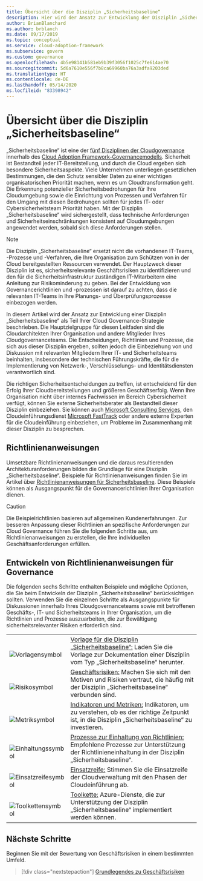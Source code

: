 ```yaml
---
title: Übersicht über die Disziplin „Sicherheitsbaseline“
description: Hier wird der Ansatz zur Entwicklung der Disziplin „Sicherheitsbaseline“ als Teil einer Cloudgovernancestrategie beschrieben.
author: BrianBlanchard
ms.author: brblanch
ms.date: 09/17/2019
ms.topic: conceptual
ms.service: cloud-adoption-framework
ms.subservice: govern
ms.custom: governance
ms.openlocfilehash: 4b5e98141b581eb9b39f3056f1025c7fe614ae70
ms.sourcegitcommit: 5d6a7610e556f7b8ca69960ba76a3adfa9203ded
ms.translationtype: HT
ms.contentlocale: de-DE
ms.lasthandoff: 05/14/2020
ms.locfileid: "83398942"
---
```

# <a name="security-baseline-discipline-overview"></a>Übersicht über die Disziplin „Sicherheitsbaseline“

„Sicherheitsbaseline“ ist eine der [fünf Disziplinen der Cloudgovernance](../governance-disciplines.md) innerhalb des [Cloud Adoption Framework-Governancemodells](../index.md). Sicherheit ist Bestandteil jeder IT-Bereitstellung, und durch die Cloud ergeben sich besondere Sicherheitsaspekte. Viele Unternehmen unterliegen gesetzlichen Bestimmungen, die den Schutz sensibler Daten zu einer wichtigen organisatorischen Priorität machen, wenn es um Cloudtransformation geht. Die Erkennung potenzieller Sicherheitsbedrohungen für Ihre Cloudumgebung sowie die Einrichtung von Prozessen und Verfahren für den Umgang mit diesen Bedrohungen sollten für jedes IT- oder Cybersicherheitsteam Priorität haben. Mit der Disziplin „Sicherheitsbaseline“ wird sichergestellt, dass technische Anforderungen und Sicherheitseinschränkungen konsistent auf Cloudumgebungen angewendet werden, sobald sich diese Anforderungen stellen.

> [!NOTE]
> Die Disziplin „Sicherheitsbaseline“ ersetzt nicht die vorhandenen IT-Teams, -Prozesse und -Verfahren, die Ihre Organisation zum Schützen von in der Cloud bereitgestellten Ressourcen verwendet. Der Hauptzweck dieser Disziplin ist es, sicherheitsrelevante Geschäftsrisiken zu identifizieren und den für die Sicherheitsinfrastruktur zuständigen IT-Mitarbeitern eine Anleitung zur Risikominderung zu geben. Bei der Entwicklung von Governancerichtlinien und -prozessen ist darauf zu achten, dass die relevanten IT-Teams in Ihre Planungs- und Überprüfungsprozesse einbezogen werden.

In diesem Artikel wird der Ansatz zur Entwicklung einer Disziplin „Sicherheitsbaseline“ als Teil Ihrer Cloud Governance-Strategie beschrieben. Die Hauptzielgruppe für diesen Leitfaden sind die Cloudarchitekten Ihrer Organisation und andere Mitglieder Ihres Cloudgovernanceteams. Die Entscheidungen, Richtlinien und Prozesse, die sich aus dieser Disziplin ergeben, sollten jedoch die Einbeziehung von und Diskussion mit relevanten Mitgliedern Ihrer IT- und Sicherheitsteams beinhalten, insbesondere der technischen Führungskräfte, die für die Implementierung von Netzwerk-, Verschlüsselungs- und Identitätsdiensten verantwortlich sind.

Die richtigen Sicherheitsentscheidungen zu treffen, ist entscheidend für den Erfolg Ihrer Cloudbereitstellungen und größeren Geschäftserfolg. Wenn Ihre Organisation nicht über internes Fachwissen im Bereich Cybersicherheit verfügt, können Sie externe Sicherheitsberater als Bestandteil dieser Disziplin einbeziehen. Sie können auch [Microsoft Consulting Services](https://www.microsoft.com/industry/services/consulting), den Cloudeinführungsdienst [Microsoft FastTrack](https://azure.microsoft.com/programs/azure-fasttrack) oder andere externe Experten für die Cloudeinführung einbeziehen, um Probleme im Zusammenhang mit dieser Disziplin zu besprechen.

## <a name="policy-statements"></a>Richtlinienanweisungen

Umsetzbare Richtlinienanweisungen und die daraus resultierenden Architekturanforderungen bilden die Grundlage für eine Disziplin „Sicherheitsbaseline“. Beispiele für Richtlinienanweisungen finden Sie im Artikel über [Richtlinienanweisungen für Sicherheitsbaseline](./policy-statements.md). Diese Beispiele können als Ausgangspunkt für die Governancerichtlinien Ihrer Organisation dienen.

> [!CAUTION]
> Die Beispielrichtlinien basieren auf allgemeinen Kundenerfahrungen. Zur besseren Anpassung dieser Richtlinien an spezifische Anforderungen zur Cloud Governance führen Sie die folgenden Schritte aus, um Richtlinienanweisungen zu erstellen, die Ihre individuellen Geschäftsanforderungen erfüllen.

## <a name="develop-governance-policy-statements"></a>Entwickeln von Richtlinienanweisungen für Governance

Die folgenden sechs Schritte enthalten Beispiele und mögliche Optionen, die Sie beim Entwickeln der Disziplin „Sicherheitsbaseline“ berücksichtigen sollten. Verwenden Sie die einzelnen Schritte als Ausgangspunkte für Diskussionen innerhalb Ihres Cloudgovernanceteams sowie mit betroffenen Geschäfts-, IT- und Sicherheitsteams in Ihrer Organisation, um die Richtlinien und Prozesse auszuarbeiten, die zur Bewältigung sicherheitsrelevanter Risiken erforderlich sind.

<!-- markdownlint-disable MD033 -->

| | |
|---|---|
| <br> ![Vorlagensymbol](../../_images/govern/process-template.png) | [Vorlage für die Disziplin „Sicherheitsbaseline“:](./template.md) Laden Sie die Vorlage zur Dokumentation einer Disziplin vom Typ „Sicherheitsbaseline“ herunter. |
| <br> ![Risikosymbol](../../_images/govern/process-risks.png) | [Geschäftsrisiken:](./business-risks.md) Machen Sie sich mit den Motiven und Risiken vertraut, die häufig mit der Disziplin „Sicherheitsbaseline“ verbunden sind. |
| <br> ![Metriksymbol](../../_images/govern/process-metrics.png) | [Indikatoren und Metriken:](./metrics-tolerance.md) Indikatoren, um zu verstehen, ob es der richtige Zeitpunkt ist, in die Disziplin „Sicherheitsbaseline“ zu investieren. |
| <br> ![Einhaltungssymbol](../../_images/govern/process-enforce.png) | [Prozesse zur Einhaltung von Richtlinien:](./compliance-processes.md) Empfohlene Prozesse zur Unterstützung der Richtlinieneinhaltung in der Disziplin „Sicherheitsbaseline“. |
| <br> ![Einsatzreifesymbol](../../_images/govern/process-maturity.png) | [Einsatzreife:](./discipline-improvement.md) Stimmen Sie die Einsatzreife der Cloudverwaltung mit den Phasen der Cloudeinführung ab. |
| <br> ![Toolkettensymbol](../../_images/govern/process-toolchain.png) | [Toolkette:](./toolchain.md) Azure-Dienste, die zur Unterstützung der Disziplin „Sicherheitsbaseline“ implementiert werden können. |

<!-- markdownlint-enable MD033 -->

## <a name="next-steps"></a>Nächste Schritte

Beginnen Sie mit der Bewertung von Geschäftsrisiken in einem bestimmten Umfeld.

> [!div class="nextstepaction"]
> [Grundlegendes zu Geschäftsrisiken](./business-risks.md)
